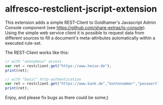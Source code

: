 # alfresco-restclient-jscript-extension
This extension adds a simple REST-Client to Goldhamer's Javascript Admin Console component (see https://github.com/share-extras/js-console). Using the simple web service client it is possible to request data from different sources to fill a document's meta-attributes automatically within a executed rule-set.

The REST-Client works like this:
```javascript
// with "anonymous" access
var ret = restclient.get("https://www.heise.de");
print(ret);

// with "basic" http-authentication
var ret = restclient.get("https://www.bank.de","kontonummer","passwort");
print(ret);

```

Enjoy, and please fix bugs as there could be some;)
